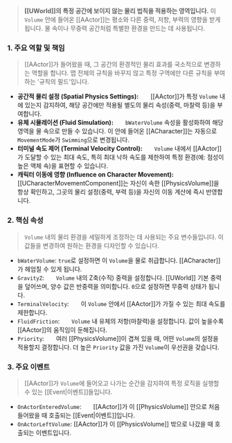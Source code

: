 > **[[UWorld]]의 특정 공간에 보이지 않는 물리 법칙을 적용하는 영역입니다.** 이 `Volume` 안에 들어온 [[AActor]]는 평소와 다른 중력, 저항, 부력의 영향을 받게 됩니다. 물 속이나 무중력 공간처럼 특별한 환경을 만드는 데 사용됩니다.

### **1. 주요 역할 및 책임**
> [[AActor]]가 들어왔을 때, 그 공간의 환경적인 물리 효과를 국소적으로 변경하는 역할을 합니다. 맵 전체의 규칙을 바꾸지 않고 특정 구역에만 다른 규칙을 부여하는 '규칙의 필드'입니다.
* **공간적 물리 설정 (Spatial Physics Settings):**
      [[AActor]]가 특정 `Volume` 내에 있는지 감지하여, 해당 공간에만 적용될 별도의 물리 속성(중력, 마찰력 등)을 부여합니다.
* **유체 시뮬레이션 (Fluid Simulation):**
      `bWaterVolume` 속성을 활성화하여 해당 영역을 물 속으로 만들 수 있습니다. 이 안에 들어온 [[ACharacter]]는 자동으로 `MovementMode`가 `Swimming`으로 변경됩니다.
* **터미널 속도 제어 (Terminal Velocity Control):**
      `Volume` 내에서 [[AActor]]가 도달할 수 있는 최대 속도, 특히 최대 낙하 속도를 제한하여 특정 환경(예: 점성이 높은 액체 속)을 표현할 수 있습니다.
* **캐릭터 이동에 영향 (Influence on Character Movement):**
      [[UCharacterMovementComponent]]는 자신이 속한 [[PhysicsVolume]]을 항상 확인하고, 그곳의 물리 설정(중력, 부력 등)을 자신의 이동 계산에 즉시 반영합니다.

### **2. 핵심 속성**
> `Volume` 내의 물리 환경을 세밀하게 조정하는 데 사용되는 주요 변수들입니다. 이 값들을 변경하여 원하는 환경을 디자인할 수 있습니다.
* `bWaterVolume`:
	`true`로 설정하면 이 `Volume`을 물로 취급합니다. [[ACharacter]]가 헤엄칠 수 있게 됩니다.
* `GravityZ`:
      `Volume` 내의 Z축(수직) 중력을 설정합니다. [[UWorld]] 기본 중력을 덮어쓰며, 양수 값은 반중력을 의미합니다. `0`으로 설정하면 무중력 상태가 됩니다.
* `TerminalVelocity`:
      이 `Volume` 안에서 [[AActor]]가 가질 수 있는 최대 속도를 제한합니다.
* `FluidFriction`:
      `Volume` 내 유체의 저항(마찰력)을 설정합니다. 값이 높을수록 [[AActor]]의 움직임이 둔해집니다.
* `Priority`:
      여러 [[PhysicsVolume]]이 겹쳐 있을 때, 어떤 `Volume`의 설정을 적용할지 결정합니다. 더 높은 `Priority` 값을 가진 `Volume`이 우선권을 갖습니다.

### **3. 주요 이벤트**
> [[AActor]]가 `Volume`에 들어오고 나가는 순간을 감지하여 특정 로직을 실행할 수 있는 [[Event|이벤트]]들입니다.
* `OnActorEnteredVolume`:
      [[AActor]]가 이 [[PhysicsVolume]] 안으로 처음 들어왔을 때 호출되는 [[Event|이벤트]]입니다.
* `OnActorLeftVolume`:
	[[AActor]]가 이 [[PhysicsVolume]] 밖으로 나갔을 때 호출되는 이벤트입니다.